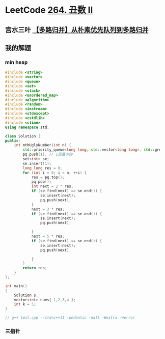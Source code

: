 # LeetCode [264. 丑数 II](https://leetcode-cn.com/problems/ugly-number-ii/)



## 宫水三叶 [【多路归并】从朴素优先队列到多路归并](https://mp.weixin.qq.com/s?__biz=MzU4NDE3MTEyMA==&mid=2247490029&idx=1&sn=bba9ddff88d247db310406ee418d5a15&chksm=fd9cb2f2caeb3be4b1f84962677337dcb5884374e5b6b80340834eaff79298d11151da2dd5f7&token=252055586&lang=zh_CN#rd)



## 我的解题

### min heap

```C++
#include <string>
#include <vector>
#include <queue>
#include <set>
#include <stack>
#include <unordered_map>
#include <algorithm>
#include <random>
#include <iostream>
#include <stdexcept>
#include <cstdlib>
#include <ctime>
using namespace std;

class Solution {
public:
	int nthUglyNumber(int n) {
		std::priority_queue<long long, std::vector<long long>, std::greater<long long>> pq;
		pq.push(1); // 1是最小的
		set<int> se;
		se.insert(1);
		long long res = 0;
		for (int i = 0; i < n; ++i) {
			res = pq.top();
			pq.pop();
			int next = 2 * res;
			if (se.find(next) == se.end()) {
				se.insert(next);
				pq.push(next);
			}
			next = 3 * res;
			if (se.find(next) == se.end()) {
				se.insert(next);
				pq.push(next);

			}
			next = 5 * res;
			if (se.find(next) == se.end()) {
				se.insert(next);
				pq.push(next);

			}
		}
		return res;
	}
};

int main()
{
	Solution s;
	vector<int> nums{ 1,2,3,4 };
	int k = 5;
}

// g++ test.cpp --std=c++11 -pedantic -Wall -Wextra -Werror

```

### 三指针

